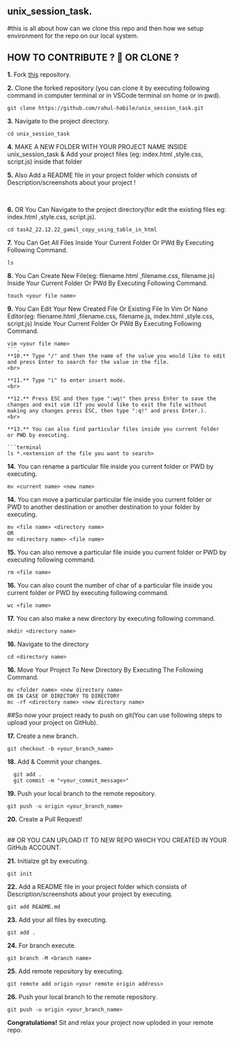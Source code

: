 ## unix_session_task.

#this is all about how can we clone this repo and then how we setup environment for the repo on our local system.

## HOW TO CONTRIBUTE ? 👷 OR CLONE ? 

**1.** Fork [this](https://github.com/rahul-habile/unix_session_task/fork) repository.

**2.** Clone the forked repository (you can clone it by executing following command in computer terminal or in VSCode terminal on home or in pwd).

```terminal
git clone https://github.com/rahul-habile/unix_session_task.git 
```

**3.** Navigate to the project directory.

```terminal
cd unix_session_task
```
**4.**  MAKE A NEW FOLDER WITH YOUR PROJECT NAME INSIDE unix_session_task & Add your project files (eg: index.html ,style.css, script.js) inside that folder
<br>

**5.**  Also Add a README file in your project folder which consists of Description/screenshots about your project !
          
 
<br>

**6.** OR You Can Navigate to the project directory(for edit the existing files eg: index.html ,style.css, script.js).

```terminal
cd task2_22.12.22_gamil_copy_using_table_in_html
```
**7.** You Can Get All Files Inside Your Current Folder Or PWd By Executing Following Command.

```terminal
ls
```
**8.** You Can Create New File(eg: fliename.html ,filename.css, filename.js)  Inside Your Current Folder Or PWd By Executing Following Command.

```terminal
touch <your file name>
```

**9.** You Can Edit Your New Created File Or Existing File In Vim Or Nano Editor(eg: fliename.html ,filename.css, filename.js, index.html ,style.css, script.js)  Inside Your Current Folder Or PWd By Executing Following Command.

```terminal
vim <your file name>
```.
**10.** Type "/" and then the name of the value you would like to edit and press Enter to search for the value in the file.
<br>

**11.** Type "i" to enter insert mode.
<br>

**12.** Press ESC and then type ":wq!" then press Enter to save the changes and exit vim (If you would like to exit the file without making any changes press ESC, then type ":q!" and press Enter.).
<br>

**13.** You can also find particular files inside you current folder or PWD by executing.

```terminal
ls *.<extension of the file you want to search>
```

**14.** You can rename a particular file inside you current folder or PWD by executing.

```terminal
mv <current name> <new name>
```

**14.** You can move  a particular particular file inside you current folder or PWD to another destination or another destination to your folder by executing.

```terminal
mv <file name> <directory name> 
OR
mv <directory name> <file name>
```

**15.** You can also remove a particular file  inside you current folder or PWD by executing following command. 

```terminal
rm <file name>
```

**16.** You can also count the number of char of a particular file  inside you current folder or PWD by executing following command. 

```terminal
wc <file name>
```
**17.** You can also make a new directory by executing following command. 

```terminal
mkdir <directory name>
```
**16.** Navigate to the directory 

```terminal
cd <directory name>
```
**16.** Move Your Project To New Directory By Executing The Following Command. 

```terminal
mv <folder name> <new directory name>
OR IN CASE OF DIRECTORY TO DIRECTORY
mc -rf <directory name> <new directory name>
```
##So now your project ready to push on git(You can use following steps to upload your project on GitHub).
<br>

**17.** Create a new branch.

```terminal
git checkout -b <your_branch_name>
```

**18.** Add & Commit your changes.

```terminal
  git add .
  git commit -m "<your_commit_message>"
```

**19.** Push your local branch to the remote repository.

```terminal
git push -u origin <your_branch_name>
```

**20.** Create a Pull Request!

<br>
## OR YOU CAN UPLOAD IT TO NEW REPO WHICH YOU CREATED IN YOUR GitHub ACCOUNT.
<br>


**21.** Initialze git by executing.

```terminal
git init
```
**22.**  Add a README file in your project folder which consists of Description/screenshots about your project by executing.

```terminal
git add README.md
```
**23.**  Add your all files  by executing.

```terminal
git add .
```

**24.** For branch execute.

```terminal
git branch -M <branch name>
```
**25.** Add remote repository by executing.

```terminal
git remote add origin <your remote origin address>
```
**26.** Push your local branch to the remote repository.

```terminal
git push -u origin <your_branch_name>
```
**Congratulations!** Sit and relax your project now uploded in your remote repo.

<br>


